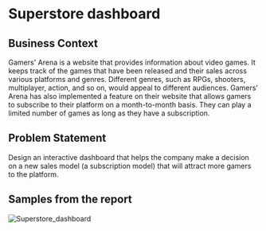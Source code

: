 
# Superstore dashboard
 ## Business Context

Gamers' Arena is a website that provides information about video games. It keeps track of the games that have been released and their sales across various platforms and genres. Different genres, such as RPGs, shooters, multiplayer, action, and so on, would appeal to different audiences. Gamers' Arena has also implemented a feature on their website that allows gamers to subscribe to their platform on a month-to-month basis. They can play a limited number of games as long as they have a subscription.

## Problem Statement
Design an interactive dashboard that helps the company make a decision on a new sales model (a subscription model) that will attract more gamers to the platform.

## Samples from the report
![Superstore_dashboard](https://github.com/user-attachments/assets/f91157bb-cb0c-4d81-ac85-d47d0aa0c8c7)

